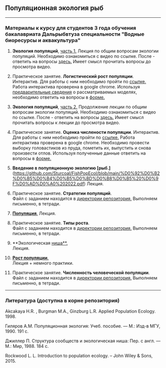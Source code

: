 ## Популяционная экология рыб
------------------------------------------------------------------------------------------------------------------------
### Материалы к курсу для студентов 3 года обучения бакалавриата Дальрыбвтуза специальности "Водные биоресурсы и аквакультура"

1. **Экология популяций**, [часть 1.](https://www.youtube.com/watch?v=n6dafDk0AsU)
Лекция по общим вопросам экологии популяций. Необходимо ознакомиться с видео по ссылке. После - ответить на вопросы [здесь.](https://forms.gle/duJzx9EjnZVVoEh27)
Имеет смысл прочитать вопросы до просмотра видео.

2. Практическое занятие. **Логистический рост популяции**. Интерактив. Для работы с ним необходимо пройти по [ссылке.](https://virtualbiologylab.org/NetWebHTML_FilesJan2016/LogisticGrowthModel.html) Работа интерактива проверена в google chrome. Используя [предварительные сведения](https://github.com/Sturcoal/FishPopEcol/blob/main/%D0%9A%D0%B0%D1%80%D1%82%D0%BE%D1%87%D0%BA%D0%B0%20%D0%BA%20%D0%B7%D0%B0%D0%B4%D0%B0%D0%BD%D0%B8%D1%8E%20%D0%BD%D0%B0%20%D0%BC%D0%BE%D0%B4%D0%B5%D0%BB%D0%B8%20%D1%80%D0%BE%D1%81%D1%82%D0%B0%20%D0%BF%D0%BE%D0%BF%D1%83%D0%BB%D1%8F%D1%86%D0%B8%D0%B8.pdf) о рассматриваемых моделях, необходимо ответить на вопросы в [форме.](https://forms.gle/UhSZcQVn222TfJJD7) 

3. **Экология популяций**, [часть 2.](https://www.youtube.com/watch?v=zFNB1y9_mOc)
Продолжение лекции по общим вопросам экологии популяций. Необходимо ознакомиться с видео по ссылке. После - ответить на вопросы [здесь.](https://forms.gle/MEhP99ZZrZi9KpWa9)
Имеет смысл прочитать вопросы к лекции до просмотра видео.

4. Практическое занятие. **Оценка числености популяции**. Интерактив. Для работы с ним необходимо пройти по [ссылке.](https://virtualbiologylab.org/NetWebHTML_FilesJan2016/PopulationEstimationModel.html) Работа интерактива проверена в google chrome. Необходимо провести выборку головастиков из пруда, пометить их, выпустить и снова произвести отлов. Используя полученные данные ответить на вопросы в [форме.](https://forms.gle/yYFVRkEvVaHPLccX6)

5. **Введение в популяционную экологию [рыб.]**(https://github.com/Sturcoal/FishPopEcol/blob/main/%D0%92%D0%B2%D0%B5%D0%B4%D0%B5%D0%BD%D0%B8%D0%B5%20%D0%9F%D0%AD%D0%A0%202022.pdf) Лекция.

6. Практическое занятие. **Стратегии популяций**.  
Файл c заданием находится в [директории репозитория.](https://github.com/Sturcoal/FishPopEcol/blob/main/%D0%9F%D1%80%D0%B0%D0%BA%D1%82%D0%B8%D0%BA%D0%B0%201.pdf) Выполняем письменно, в тетради.

7. [**Популяция**.](https://github.com/Sturcoal/FishPopEcol/blob/main/%D0%9F%D0%BE%D0%BF%D1%83%D0%BB%D1%8F%D1%86%D0%B8%D1%8F%20%D0%9F%D0%AD%D0%A0%202022.pdf) Лекция.

8.  Практическое занятие. **Типы роста**.   
Файл c заданием находится в [директории репозитория.](https://github.com/Sturcoal/FishPopEcol/blob/main/%D0%94%D0%BE%D0%BF%20%D0%B7%D0%B0%D0%B4%D0%B0%D0%BD%D0%B8%D1%8F%201.pdf) Выполняем письменно, в тетради.

9.  **Экологическая [ниша**.](https://github.com/Sturcoal/FishPopEcol/blob/main/%D0%9D%D0%B8%D1%88%D0%B0%20%D0%9F%D0%AD%D0%A0%202022.pdf)  
Лекция.

10. [**Рост популяции**.](https://github.com/Sturcoal/FishPopEcol/blob/main/%D0%A0%D0%BE%D1%81%D1%82%20%D0%BF%D0%BE%D0%BF%D1%83%D0%BB%D1%8F%D1%86%D0%B8%D0%B8%20%D0%9F%D0%AD%D0%A0.pdf)   
Лекция + немного практики.

11. Практическое занятие. **Численность человеческой популяции**. Файл c заданием находится в [директории репозитория.](https://github.com/Sturcoal/FishPopEcol/blob/main/%D0%94%D0%BE%D0%BF%20%D0%B7%D0%B0%D0%B4%D0%B0%D0%BD%D0%B8%D1%8F%202%20%D1%87%D0%B8%D1%81%D0%BB%D0%B5%D0%BD%D0%BD%D0%BE%D1%81%D1%82%D1%8C%20%D1%87%D0%B5%D0%BB%D0%BE%D0%B2%D0%B5%D1%87%D0%B5%D1%81%D0%BA%D0%BE%D0%B9%20%D0%BF%D0%BE%D0%BF%D1%83%D0%BB%D1%8F%D1%86%D0%B8%D0%B8.pdf) Выполняем письменно, в тетради.


------------------------------------------------------------------------------------------------------------------------
### Литература (доступна в корне репозитория)
Akcakaya H.R. , Burgman M.A., Ginzburg L.R. Applied Population Ecology. 1998.

Гиляров А.М. Популяционная экология: Учеб. пособие. — М.: Изд-в МГУ, 1990. 191 с.

Джиллер П. Структура сообществ и экологическая ниша: Пер. с англ. — М.: Мир, 1988. 184 с.

Rockwood L. L. Introduction to population ecology. – John Wiley & Sons, 2015.




